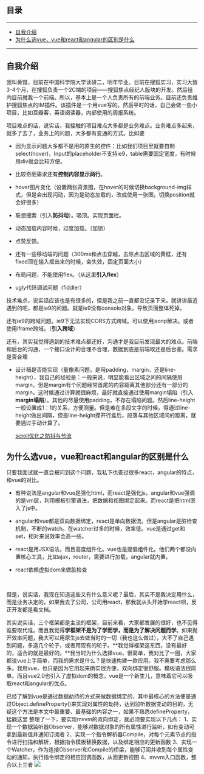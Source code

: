 ## 目录
---
- [自我介绍](#自我介绍)
- [为什么选vue，vue和react和angular的区别是什么](#为什么选vue，vue和react和angular的区别是什么)
---



## 自我介绍



我叫黄锴，目前在中国科学院大学读研二，明年毕业。目前在搜狐实习，实习大致3-4个月，在搜狐负责一个2C端的项目——搜狐焦点经纪人版块的开发。然后组内目前就我一个前端。所以，基本上是一个人负责所有的前端业务。目前还负责维护搜狐焦点的IM插件。该插件是一个用vue写的。然后平时的话，自己会做一些小项目，比如豆瓣客，英语阅读器，内部使用的周报系统。



项目难点的话，说实话，我接触的项目难点大多都是业务难点。业务难点多起来，就多了去了，业务上的问题，大多都有变通的方式。比如要



- 因为显示问题大多都不是用的原生的控件：比如我们项目里就要自制select(hover)，Input的placeholder不支持ie9，table需要固定宽度，有时候用div就会比较方便。

- 比较奇葩需求还有**控制内容显示两行**。

- hover图片变化（设置两张背景图，在hover的时候切换background-img样式，但是会出现闪动，因为是动态加载的，改成使用一张图，切换position就会好很多）

- 联想搜索（引入**防抖动**）。吸顶。实现页面栏。

- 动态加载内容时候，过度加载。（加锁）

- 点赞反馈。

- 还有一些移动端的问题（300ms和点击穿越，去除点击区域的黄框，还有fixed顶在输入框出来的时候，会失效，固定页面大小）

- 布局问题，不能使用flex。（从这里**引入flex**）

- ugly代码调试问题（fiddler）



技术难点，说实话应该也是有很多的，但是我之前一直都没记录下来。就讲讲最近遇到的吧，都是ie9的问题。就是ie9没有console对象。导致页面整体死掉。



还有ie9的跨域问题。ie9下无法实现CORS方式跨域。可以使用jsonp解决。或者使用iframe跨域。（**引入跨域**）







还有，其实我觉得遇到的技术难点都还好，沟通才是我目前发现最大的难点。前端和后台的沟通，一个接口设计的合理不合理，数据到底是前端取还是后台塞。需求是否合理



- 设计稿是否能实现（量像素问题，是用padding，margin，还是line-height），我自己的经验是：一般来说，明显能看出区域之间的间隔使用margin，但是margin有个问题经常首尾的内容距离其他部分还有一部分的margin，这时候通过计算就很麻烦，最好就直接通过使用margin塌陷（引入**margin塌陷**）。其他的尽量使用padding，不存在塌陷问题。然后line-height一般设置成1：1的关系，方便测量。但是难在多段文字的时候，得通过line-height做出间隔，但是line-height撑开行盒后，段落与其他区域间的距离，就要通过手动计算了。



  [scroll优化之防抖与节流](https://segmentfault.com/a/1190000007676390)













## 为什么选vue，vue和react和angular的区别是什么



只要我面试就一直会被问到这个问题，我私下也查过很多react，angular的特点，和vue的对比。



- 有种说法是angular和vue是强化html，而react是强化js，angular和vue强调的是vm层，利用模板引擎语法，把数据和视图绑定起来。而react是把html嵌入了js中。



- angular和vue都是双向数据绑定，react是单向数据流。但是angular是脏检查机制，不断的watch。在watcher过多的时候，效率低。vue是通过get和set，相对来说效率会高一些。



- react是用JSX语法，而且高度组件化。vue也是提倡组件化。他们两个都没内置核心工具，比如ajax，router，需要进行加载，angular就内置。



- react依赖虚拟dom来做脏检查



  ​



但是，说实话，我现在知道这些又有什么意义呢？最后，其实不是我决定用什么，而是业务决定的。如果我去了公司，公司用react，那我就从头开始学react呗，反正开发都是看文档。







其实说实话，三个框架都是主流的框架，目前来看，大家都发展的很好，也不见得谁要取代谁。而且我觉得**学框架不是为了学而学，而是为了解决问题而学**。如果抛开效率问题，我大可以用原生js去做当时的一切（我也这么做过），大不了自己遇到问题，多造几个轮子，或者用现有的轮子。**我觉得框架这东西，没有最好的，适合的就是最好的。**我当时为什么选择vue，很简单，我对比了一圈，大家都说vue上手简单，而我的需求是什么？是快速构建一款应用。我不需要考虑那么多。我用vue，也只是因为它用起来确实很方便，双向绑定很舒服。模板语法很简单。而且vue2.0也引入了虚拟dom的概念，vue是一个新生儿，意味着它可以吸取react和angular的优点。



已经了解到vue是通过数据劫持的方式来做数据绑定的，其中最核心的方法便是通过Object.defineProperty()来实现对属性的劫持，达到监听数据变动的目的，无疑这个方法是本文中最重要、最基础的内容之一，如果不熟悉defineProperty，猛戳这里
整理了一下，要实现mvvm的双向绑定，就必须要实现以下几点：
1、实现一个数据监听器Observer，能够对数据对象的所有属性进行监听，如有变动可拿到最新值并通知订阅者
2、实现一个指令解析器Compile，对每个元素节点的指令进行扫描和解析，根据指令模板替换数据，以及绑定相应的更新函数
3、实现一个Watcher，作为连接Observer和Compile的桥梁，能够订阅并收到每个属性变动的通知，执行指令绑定的相应回调函数，从而更新视图
4、mvvm入口函数，整合以上三者
![](https://segmentfault.com/img/bVBQYu)



















